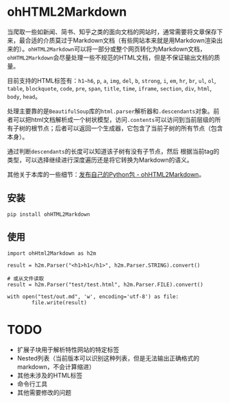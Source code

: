 # ohHTML2Markdown

当爬取一些如新闻、简书、知乎之类的面向文档的网站时，通常需要将文章保存下来，最合适的介质莫过于Markdown文档（有些网站本来就是用Markdown渲染出来的）。`ohHTML2Markdown`可以将一部分或整个网页转化为Markdown文档，`ohHTML2Markdown`会尽量处理一些不规范的HTML文档，但是不保证输出文档的质量。

目前支持的HTML标签有：`h1~h6`, `p`, `a`, `img`, `del`, `b`, `strong`, `i`, `em`, `hr`, `br`, `ul`, `ol`, `table`, `blockquote`, `code`, `pre`, `span`, `title`, `time`, `iframe`, `section`, `div`, `html`, `body`, `head`。

处理主要靠的是`BeautifulSoup`库的`html.parser`解析器和`.descendants`对象。前者可以把html文档解析成一个树状模型，访问`.contents`可以访问到当前层级的所有子树的根节点；后者可以返回一个生成器，它包含了当前子树的所有节点（包含本身）。

通过判断`descendants`的长度可以知道该子树有没有子节点，然后 根据当前tag的类型，可以选择继续进行深度遍历还是将它转换为Markdown的语义。

其他关于本库的一些细节：[发布自己的Python包 - ohHTML2Markdown](https://journal.ethanshub.com/post/category/gong-cheng-shi/-python-ohhtme2mardown)。



## 安装

```
pip install ohHTML2Markdown
```



## 使用

```
import ohHtml2Markdown as h2m

result = h2m.Parser("<h1>h1</h1>", h2m.Parser.STRING).convert()

# 或从文件读取
result = h2m.Parser("test/test.html", h2m.Parser.FILE).convert()

with open("test/out.md", 'w', encoding='utf-8') as file:
        file.write(result)
```



# TODO

- 扩展子块用于解析特性网站的特定标签
- Nested列表（当前版本可以识别这种列表，但是无法输出正确格式的markdown，不会计算缩进）
- 其他未涉及的HTML标签
- 命令行工具
- 其他需要修改的问题